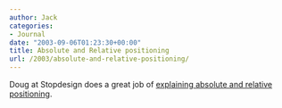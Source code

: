 ```yaml
---
author: Jack
categories:
- Journal
date: "2003-09-06T01:23:30+00:00"
title: Absolute and Relative positioning
url: /2003/absolute-and-relative-positioning/
---
```


Doug at Stopdesign does a great job of [explaining absolute and relative positioning][1].

 [1]: http://www.stopdesign.com/log/2003/09/03/absolute.html